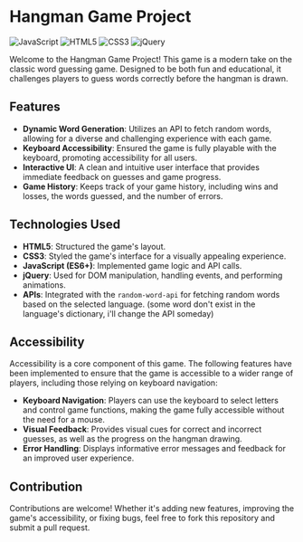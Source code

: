 
# Hangman Game Project

![JavaScript](https://img.shields.io/badge/-JavaScript-F7DF1E?style=for-the-badge&logo=javascript&logoColor=black) ![HTML5](https://img.shields.io/badge/-HTML5-E34F26?style=for-the-badge&logo=html5&logoColor=white) ![CSS3](https://img.shields.io/badge/-CSS3-1572B6?style=for-the-badge&logo=css3&logoColor=white) ![jQuery](https://img.shields.io/badge/-jQuery-0769AD?style=for-the-badge&logo=jquery&logoColor=white)

Welcome to the Hangman Game Project! This game is a modern take on the classic word guessing game. Designed to be both fun and educational, it challenges players to guess words correctly before the hangman is drawn.

## Features

- **Dynamic Word Generation**: Utilizes an API to fetch random words, allowing for a diverse and challenging experience with each game.
- **Keyboard Accessibility**: Ensured the game is fully playable with the keyboard, promoting accessibility for all users.
- **Interactive UI**: A clean and intuitive user interface that provides immediate feedback on guesses and game progress.
- **Game History**: Keeps track of your game history, including wins and losses, the words guessed, and the number of errors.

## Technologies Used

- **HTML5**: Structured the game's layout.
- **CSS3**: Styled the game's interface for a visually appealing experience.
- **JavaScript (ES6+)**: Implemented game logic and API calls.
- **jQuery**: Used for DOM manipulation, handling events, and performing animations.
- **APIs**: Integrated with the `random-word-api` for fetching random words based on the selected language. (some word don't exist in the language's dictionary, i'll change the API someday)

## Accessibility

Accessibility is a core component of this game. The following features have been implemented to ensure that the game is accessible to a wider range of players, including those relying on keyboard navigation:

- **Keyboard Navigation**: Players can use the keyboard to select letters and control game functions, making the game fully accessible without the need for a mouse.
- **Visual Feedback**: Provides visual cues for correct and incorrect guesses, as well as the progress on the hangman drawing.
- **Error Handling**: Displays informative error messages and feedback for an improved user experience.

## Contribution

Contributions are welcome! Whether it's adding new features, improving the game's accessibility, or fixing bugs, feel free to fork this repository and submit a pull request.